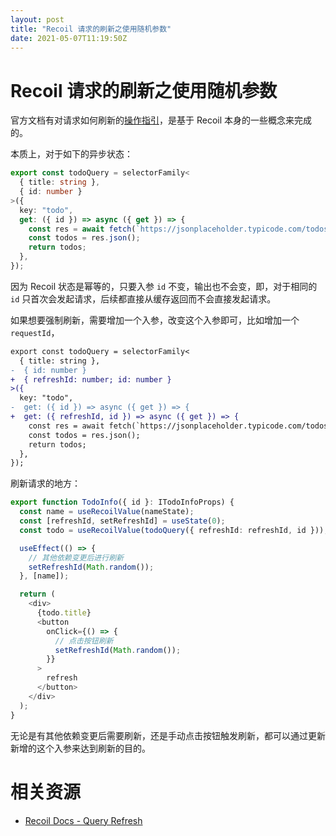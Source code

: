 ```yaml
---
layout: post
title: "Recoil 请求的刷新之使用随机参数"
date: 2021-05-07T11:19:50Z
---
```

# Recoil 请求的刷新之使用随机参数

官方文档有对请求如何刷新的[操作指引](https://recoiljs.org/docs/guides/asynchronous-data-queries#use-a-request-id)，是基于 Recoil 本身的一些概念来完成的。

本质上，对于如下的异步状态：

```ts
export const todoQuery = selectorFamily<
  { title: string },
  { id: number }
>({
  key: "todo",
  get: ({ id }) => async ({ get }) => {
    const res = await fetch(`https://jsonplaceholder.typicode.com/todos/${id}`);
    const todos = res.json();
    return todos;
  },
});
```

因为 Recoil 状态是幂等的，只要入参 `id` 不变，输出也不会变，即，对于相同的 `id` 只首次会发起请求，后续都直接从缓存返回而不会直接发起请求。

如果想要强制刷新，需要增加一个入参，改变这个入参即可，比如增加一个 `requestId`，

```diff
export const todoQuery = selectorFamily<
  { title: string },
-  { id: number }
+  { refreshId: number; id: number }
>({
  key: "todo",
-  get: ({ id }) => async ({ get }) => {
+  get: ({ refreshId, id }) => async ({ get }) => {
    const res = await fetch(`https://jsonplaceholder.typicode.com/todos/${id}`);
    const todos = res.json();
    return todos;
  },
});
```

刷新请求的地方：

```ts
export function TodoInfo({ id }: ITodoInfoProps) {
  const name = useRecoilValue(nameState);
  const [refreshId, setRefreshId] = useState(0);
  const todo = useRecoilValue(todoQuery({ refreshId: refreshId, id }));

  useEffect(() => {
    // 其他依赖变更后进行刷新
    setRefreshId(Math.random());
  }, [name]);

  return (
    <div>
      {todo.title}
      <button
        onClick={() => {
          // 点击按钮刷新
          setRefreshId(Math.random());
        }}
      >
        refresh
      </button>
    </div>
  );
}
```

无论是有其他依赖变更后需要刷新，还是手动点击按钮触发刷新，都可以通过更新新增的这个入参来达到刷新的目的。


# 相关资源

- [Recoil Docs - Query Refresh](https://recoiljs.org/docs/guides/asynchronous-data-queries#use-a-request-id)

